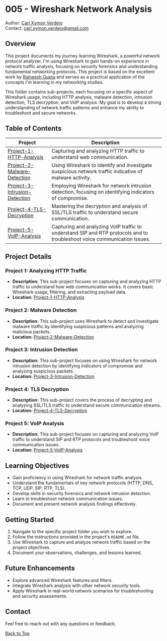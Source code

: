 # 005 - Wireshark Network Analysis

Author: [Carl Xymon Verdejo](https://hardworking-lion-z4sd3b.mystrikingly.com/) </br>
Contact: [carl.xymon.verdejo@gmail.com](carl.xymon.verdejo@gmail.com)

<a name="top"></a>

## Overview

This project documents my journey learning Wireshark, a powerful network protocol analyzer. I'm using Wireshark to gain hands-on experience in network traffic analysis, focusing on security forensics and understanding fundamental networking protocols. This project is based on the excellent work by [Rajneesh Gupta](https://github.com/0xrajneesh/Wireshark-Projects-for-beginners) and serves as a practical application of the concepts I'm learning in my networking studies.

This folder contains sub-projects, each focusing on a specific aspect of Wireshark usage, including HTTP analysis, malware detection, intrusion detection, TLS decryption, and VoIP analysis. My goal is to develop a strong understanding of network traffic patterns and enhance my ability to troubleshoot and secure networks.

## Table of Contents

| Project                                         | Description                                                                                                                                              |
| ----------------------------------------------- | -------------------------------------------------------------------------------------------------------------------------------------------------------- |
| [Project-1-HTTP-Analysis](#project-1-http-analysis) | Capturing and analyzing HTTP traffic to understand web communication.                                                                                     |
| [Project-2-Malware-Detection](#project-2-malware-detection) | Using Wireshark to identify and investigate suspicious network traffic indicative of malware activity.                                            |
| [Project-3-Intrusion-Detection](#project-3-intrusion-detection) | Employing Wireshark for network intrusion detection, focusing on identifying indicators of compromise.                                          |
| [Project-4-TLS-Decryption](#project-4-tls-decryption) | Mastering the decryption and analysis of SSL/TLS traffic to understand secure communication.                                                           |
| [Project-5-VoIP-Analysis](#project-5-voip-analysis) | Capturing and analyzing VoIP traffic to understand SIP and RTP protocols and to troubleshoot voice communication issues.                                   |

## Project Details

### <a name="project-1-http-analysis"></a> Project 1: Analyzing HTTP Traffic

* **Description:** This sub-project focuses on capturing and analyzing HTTP traffic to understand how web communication works. It covers basic Wireshark usage, filtering, and extracting payload data.
* **Location:** [Project-1-HTTP-Analysis](./Project-1-HTTP-Analysis/README.md)

### <a name="project-2-malware-detection"></a> Project 2: Malware Detection

* **Description:** This sub-project uses Wireshark to detect and investigate malware traffic by identifying suspicious patterns and analyzing malicious packets.
* **Location:** [Project-2-Malware-Detection](./Project-2-Malware-Detection/README.md)

### <a name="project-3-intrusion-detection"></a> Project 3: Intrusion Detection

* **Description:** This sub-project focuses on using Wireshark for network intrusion detection by identifying indicators of compromise and analyzing suspicious packets.
* **Location:** [Project-3-Intrusion-Detection](./Project-3-Intrusion-Detection/README.md)

### <a name="project-4-tls-decryption"></a> Project 4: TLS Decryption

* **Description:** This sub-project covers the process of decrypting and analyzing SSL/TLS traffic to understand secure communication streams.
* **Location:** [Project-4-TLS-Decryption](./Project-4-TLS-Decryption/README.md)

### <a name="project-5-voip-analysis"></a> Project 5: VoIP Analysis

* **Description:** This sub-project focuses on capturing and analyzing VoIP traffic to understand SIP and RTP protocols and troubleshoot voice communication issues.
* **Location:** [Project-5-VoIP-Analysis](./Project-5-VoIP-Analysis/README.md)

## Learning Objectives

* Gain proficiency in using Wireshark for network traffic analysis.
* Understand the fundamentals of key network protocols (HTTP, DNS, TCP, UDP, SIP, RTP, TLS).
* Develop skills in security forensics and network intrusion detection.
* Learn to troubleshoot network communication issues.
* Document and present network analysis findings effectively.

## Getting Started

1.  Navigate to the specific project folder you wish to explore.
2.  Follow the instructions provided in the project's `README.md` file.
3.  Use Wireshark to capture and analyze network traffic based on the project objectives.
4.  Document your observations, challenges, and lessons learned.

## Future Enhancements

* Explore advanced Wireshark features and filters.
* Integrate Wireshark analysis with other network security tools.
* Apply Wireshark in real-world network scenarios for troubleshooting and security assessments.

## Contact

Feel free to reach out with any questions or feedback.

[Back to Top](#top)
